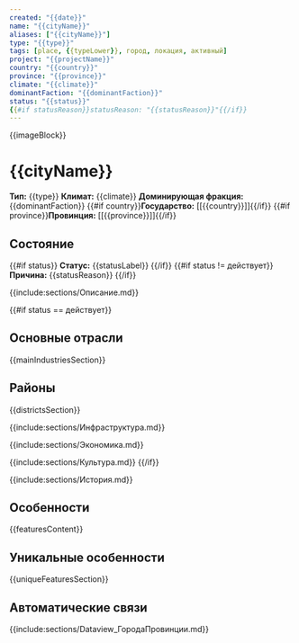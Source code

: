 ```yaml
---
created: "{{date}}"
name: "{{cityName}}"
aliases: ["{{cityName}}"]
type: "{{type}}"
tags: [place, {{typeLower}}, город, локация, активный]
project: "{{projectName}}"
country: "{{country}}"
province: "{{province}}"
climate: "{{climate}}"
dominantFaction: "{{dominantFaction}}"
status: "{{status}}"
{{#if statusReason}}statusReason: "{{statusReason}}"{{/if}}
---
```


{{imageBlock}}

# {{cityName}}

**Тип:** {{type}}
**Климат:** {{climate}}
**Доминирующая фракция:** {{dominantFaction}}
{{#if country}}**Государство:** [[{{country}}]]{{/if}}
{{#if province}}**Провинция:** [[{{province}}]]{{/if}}

## Состояние

{{#if status}}
**Статус:** {{statusLabel}}
{{/if}}
{{#if status != действует}}
**Причина:** {{statusReason}}
{{/if}}

{{include:sections/Описание.md}}

{{#if status == действует}}
## Основные отрасли
{{mainIndustriesSection}}

## Районы
{{districtsSection}}

{{include:sections/Инфраструктура.md}}

{{include:sections/Экономика.md}}

{{include:sections/Культура.md}}
{{/if}}

{{include:sections/История.md}}

## Особенности
{{featuresContent}}

## Уникальные особенности
{{uniqueFeaturesSection}}

## Автоматические связи

{{include:sections/Dataview_ГородаПровинции.md}}
